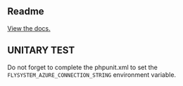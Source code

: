 ## Readme

[View the docs.](https://flysystem.thephpleague.com/docs/)

## UNITARY TEST

Do not forget to complete the phpunit.xml to set the `FLYSYSTEM_AZURE_CONNECTION_STRING` environment variable.